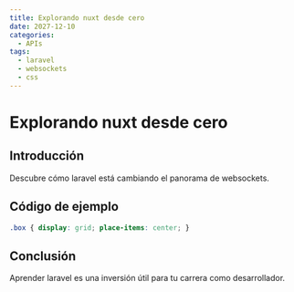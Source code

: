 ```yaml
---
title: Explorando nuxt desde cero
date: 2027-12-10
categories:
  - APIs
tags:
  - laravel
  - websockets
  - css
---
```


# Explorando nuxt desde cero

## Introducción

Descubre cómo laravel está cambiando el panorama de websockets.

## Código de ejemplo

```css
.box { display: grid; place-items: center; }
```

## Conclusión

Aprender laravel es una inversión útil para tu carrera como desarrollador.